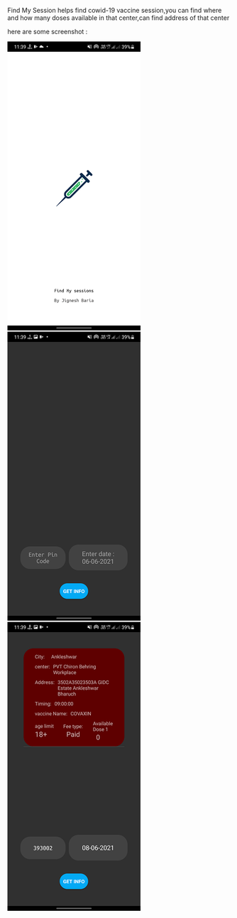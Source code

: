 Find My Session helps find cowid-19 vaccine session,you can find where and how many doses available in that center,can find address of that center

here are some screenshot : 



![Alt text](https://github.com/Jignesh220/Find_My_Session/blob/main/screenshot/1.png)
![Alt text](https://github.com/Jignesh220/Find_My_Session/blob/main/screenshot/2.png)
![Alt text](https://github.com/Jignesh220/Find_My_Session/blob/main/screenshot/4.png)
 
